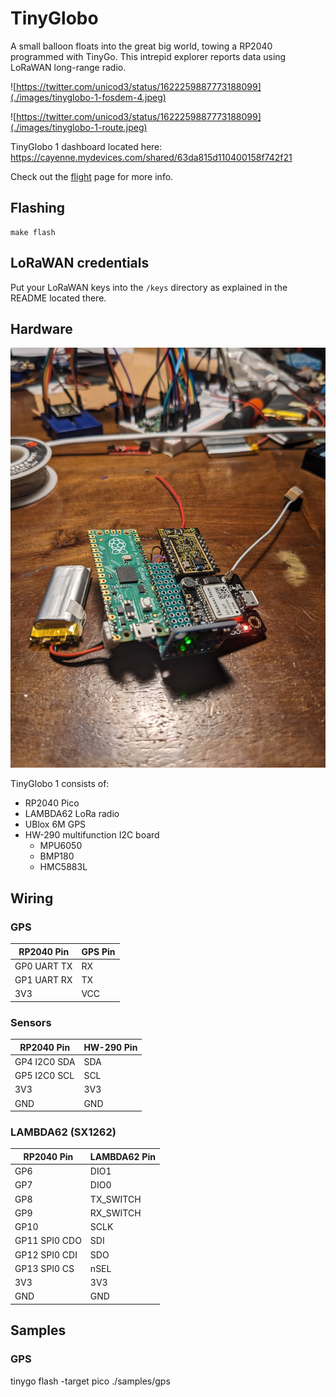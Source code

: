 # TinyGlobo

A small balloon floats into the great big world, towing a RP2040 programmed with TinyGo. This intrepid explorer reports data using LoRaWAN long-range radio.

![https://twitter.com/unicod3/status/1622259887773188099](./images/tinyglobo-1-fosdem-4.jpeg)

![https://twitter.com/unicod3/status/1622259887773188099](./images/tinyglobo-1-route.jpeg)

TinyGlobo 1 dashboard located here: https://cayenne.mydevices.com/shared/63da815d110400158f742f21

Check out the [flight](./flights.md) page for more info.

## Flashing

```
make flash
```

## LoRaWAN credentials

Put your LoRaWAN keys into the `/keys` directory as explained in the README located there.


## Hardware

![TinyGlobo 1 board](./images/tinyglobo-1-board.jpeg)

TinyGlobo 1 consists of:

- RP2040 Pico
- LAMBDA62 LoRa radio
- UBlox 6M GPS
- HW-290 multifunction I2C board
    - MPU6050
    - BMP180
    - HMC5883L

## Wiring

### GPS

| RP2040 Pin | GPS Pin |
|------------|---------|
| GP0 UART TX | RX |
| GP1 UART RX | TX |
| 3V3 | VCC |

### Sensors

| RP2040 Pin | HW-290 Pin |
|------------|---------|
| GP4 I2C0 SDA | SDA |
| GP5 I2C0 SCL | SCL |
| 3V3 | 3V3 |
| GND | GND |

### LAMBDA62 (SX1262)

| RP2040 Pin | LAMBDA62 Pin |
|------------|---------|
| GP6 | DIO1 |
| GP7 | DIO0 |
| GP8 | TX_SWITCH |
| GP9 | RX_SWITCH |
| GP10 | SCLK |
| GP11 SPI0 CDO | SDI |
| GP12 SPI0 CDI | SDO |
| GP13 SPI0 CS | nSEL |
| 3V3 | 3V3 |
| GND | GND |

## Samples

### GPS

tinygo flash -target pico ./samples/gps

